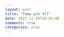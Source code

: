 ```yaml
---
layout: post
title: "Темы для 477"
date: 2015-12-29T16:03:00
comments: true
categories: prep
---
```

